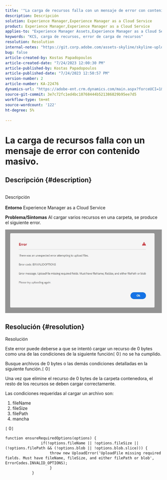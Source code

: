 ```yaml
---
title: '"La carga de recursos falla con un mensaje de error con contenido masivo".'
description: Descripción
solution: Experience Manager,Experience Manager as a Cloud Service
product: Experience Manager,Experience Manager as a Cloud Service
applies-to: "Experience Manager Assets,Experience Manager as a Cloud Service"
keywords: "KCS, carga de recursos, error de carga de recursos"
resolution: Resolution
internal-notes: "https://git.corp.adobe.com/assets-skyline/skyline-upload/blob/6d124d4083060e139b2e2d6ac99b33087bc85a53/src/upload-file.js#L32"
bug: false
article-created-by: Kostas Papadopoulos
article-created-date: "7/24/2023 12:00:30 PM"
article-published-by: Kostas Papadopoulos
article-published-date: "7/24/2023 12:50:57 PM"
version-number: 2
article-number: KA-22476
dynamics-url: "https://adobe-ent.crm.dynamics.com/main.aspx?forceUCI=1&pagetype=entityrecord&etn=knowledgearticle&id=42946eae-192a-ee11-bdf4-6045bd006b4b"
source-git-commit: 3e7c72fc1ed4bc10768444b521386829b95ee7d5
workflow-type: tm+mt
source-wordcount: '122'
ht-degree: 5%

---
```


# La carga de recursos falla con un mensaje de error con contenido masivo.

## Descripción {#description}

<br>Descripción<br><br>
<b>Entorno</b>
Experience Manager as a Cloud Service

<b>Problema/Síntomas</b>
Al cargar varios recursos en una carpeta, se produce el siguiente error.

![](assets/___44946eae-192a-ee11-bdf4-6045bd006b4b___.jpeg)


## Resolución {#resolution}

Resolución<br>


Este error puede deberse a que se intentó cargar un recurso de 0 bytes como una de las condiciones de la siguiente función`[` 0`]`  no se ha cumplido.

Busque archivos de 0 bytes o las demás condiciones detalladas en la siguiente función.`[` 0`]`

Una vez que elimine el recurso de 0 bytes de la carpeta contenedora, el resto de los recursos se deben cargar correctamente.

Las condiciones requeridas al cargar un archivo son:

1. fileName
2. fileSize
3. filePath
4. mancha


`[` 0`]`


```none
function ensureRequiredOptions(options) {
                if(!options.fileName || !options.fileSize || (!options.filePath && (!options.blob || !options.blob.slice))) {
                    throw new UploadError('UploadFile missing required fields. Must have fileName, fileSize, and either filePath or blob', ErrorCodes.INVALID_OPTIONS);
                    }
            }
```

